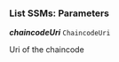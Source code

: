 

### List SSMs: Parameters





  
<article>

***chaincodeUri*** `ChaincodeUri` 

Uri of the chaincode

</article>

